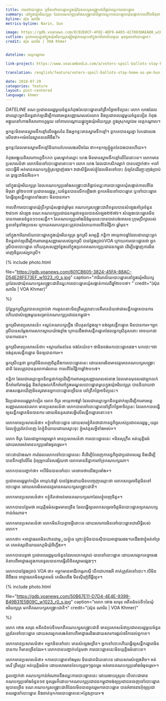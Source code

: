 ```yaml
---
title: ការ​ទៅ​បោះ​ឆ្នោត​ ឬ​មិន​ទៅ​បោះ​ឆ្នោត​​​ក្នុងឃុំ​ដែលបក្ស​សង្គ្រោះជាតិ​ធ្លាប់​ឈ្នះ​ការ​បោះ​ឆ្នោត
summary: នៅក្នុង​ឃុំ​អរិយក្សត្រ​​ ដែល​គណបក្ស​ប្រឆាំង​សង្រ្គោះ​ជាតិ​ធ្លាប់​ឈ្នះ​ការ​បោះ​ឆ្នោត​​ឃុំ​សង្កាត់​កាល​ពី​ខែ​មិថុនា ឆ្នាំ​២០១៧ ប្រជាពលរដ្ឋ​មួួយ​ចំនួន​បាន​លើក​ឡើង​ថា​ ពួកគេ​មិន​ទៅ​បោះ​ឆ្នោត​ ឬ​ទៅបោះ​ឆ្នោត តែ​ធ្វើ​ឲ្យ​សន្លឹក​ឆ្នោត​ទាំង​នោះ​ មិន​បាន​ការ។
byline: ស៊ុន ណារិន
metrics-byline: Narin, Sun

image: https://gdb.voanews.com/EC02E0CF-4F02-4DF9-A403-4278930AEA08_w1023_r1_s.jpg
cutline: ប្រជាពលរដ្ឋនៅក្នុងឃុំអរិយក្សត្រផ្ទៀងផ្ទាត់ឈ្មោះនៅក្នុងការិយាល័យមួយ មុនចូលទៅបោះឆ្នោត។ 
credit: ស៊ុន ណារិន | VOA Khmer


dateline: ខេត្តកណ្តាល

link-project: https://www.voacambodia.com/a/voters-spoil-ballots-stay-home-as-pm-hun-sen-celebrates-landslide-victory/4504804.html

translation: /english/feature/voters-spoil-ballots-stay-home-as-pm-hun-sen-celebrates-landslide-victory.html

date: 2018-07-29
categories: feature
layout: post-centered
language: khmer
---
```



 
$DATELINE$ ខណ:ប្រជាពលរដ្ឋ​មួយ​ចំនួន​កំពុង​តែ​បោះ​ឆ្នោត​នៅ​ព្រឹក​ថ្ងៃ​អាទិត្យ​នេះ លោក ហេង​ ដែលជាឈ្មោះអ្នកនិពន្ធដាក់ឲ្យដើម្បីការពារអត្តសញ្ញាណរបស់លោក និង​ប្រជាពលរដ្ឋ​មួយ​ចំនួន​ទៀត កំពុង​អង្គុយ​នៅ​ហាង​ពិសារ​កាហ្វេ​មួយ​ នៅ​តាម​បណ្តោយ​ផ្លូវ​ក្នុង​ឃុំ​អរិយក្សត្រ​ ក្នុង​ស្រុក​ល្វាឯម ខេត្ត​កណ្តាល។

អ្នក​ខ្លះ​មិនមាន​ស្នាម​ទឹក​ខ្មៅ​លើ​ចង្អុល​ដៃ និង​អ្នក​ខ្លះ​មាន​ស្នាមទឹកខ្មៅ។ ពួកគេ​បាន​សួរ​គ្នា បែប​ជា​លេង​សើច​ថា៖«ម៉េច​ដៃ​ស្អាតទទេ​អីចឹង?»

អ្នក​ខ្លះ​ដែល​មាន​ស្នាម​ទឹក​ខ្មៅ​និយាយ​បែប​លេង​សើច​ដែរ ​ថា៖«ទុក​ឲ្យ​ខ្ញុំ​ឆ្កួត​តែ​ឯង​បាន​ហើយ​»។

កំពុង​អង្គុយ​ពិសារ​កាហ្វេទឹកកក បុរស​ម្នាក់​ឈ្មោះ ហេង មិន​មាន​ស្នាម​ទឹក​ខ្មៅ​លើ​ដៃ​នោះ​ទេ។ លោក​មាន​ប្រសាសន៍​ថា លោក​មិន​ទៅ​បោះ​ឆ្នោត​នោះទេ។ លោក​ ហេង ដែល​ជា​កសិករ​ម្នាក់​ បានបញ្ជាក់​ថា៖ «ទៅ​បោះ​ធ្វើ​អី អត់​មាន​គណបក្ស​ខ្ញុំ​ស្រឡាញ់​ផង។ ​វា​ជាសិទ្ធិ​របស់​ខ្ញុំ​ដែល​មិន​ទៅ​បោះ កុំ​ឲ្យ​តែ​ដើរ​ញុះញង់​ប្រាប់​គេ ដូច្នេះ​វា​មិន​អី​ទេ»។

នៅក្នុង​ឃុំ​អរិយក្សត្រ ដែល​គណបក្ស​ប្រឆាំង​សង្រ្គោះ​ជាតិ​ធ្លាប់​ឈ្នះ​ការ​បោះ​ឆ្នោតឃុំ​សង្កាត់​កាល​ពី​ខែ​មិថុនា ឆ្នាំ​២០១៧ ប្រជាពលរដ្ឋ​មួួយ​ចំនួន​បាន​លើក​ឡើង​ថា​ ពួកគេ​មិន​ទៅ​បោះ​ឆ្នោត​ ឬ​ទៅបោះ​ឆ្នោត តែ​ធ្វើ​ឲ្យ​សន្លឹក​ឆ្នោត​ទាំង​នោះ​ មិន​បាន​ការ។

កាល​ពី​ការ​បោះ​ឆ្នោត​ឃុំ​ប្រឹក្សា​ឃុំ​សង្កាត់​ឆ្នាំ​មុន​ គណបក្សសង្រ្គោះជាតិ​ទទួល​បាន​សំឡេង​គាំទ្រ​ចំនួន​២៨១៣ សំឡេង​ ខណ:គណបក្សប្រជាជនកម្ពុជាទទួលបានសំឡេង២៥៧៦។ សំឡេង​បោះ​ឆ្នោត​មិន​បាន​ការ​មាន​ចំនួន១១០សន្លឹក។ តែ​គណបក្ស​ប្រឆាំង​ដ៏​ធំ​មួយនេះ​បាន​បាត់​បង់​អាសន:​ក្រុម​ប្រឹក្សា​របស់​ខ្លួន​នៅ​ទូទាំង​ប្រទេស ក្រោយ​គណបក្សនេះត្រូវ​បាន​រំលាយ​កាល​ពី​ខែ​វិច្ឆិកា​ ឆ្នាំ​មុន។

នៅ​ក្នុង​ការិយាល័យ​បោះ​ឆ្នោត​ក្នុង​ឃុំ​អរិយក្សត្រ អ្នកស្រី សម្បត្តិ កន្និកា អាយុ៣០ឆ្នាំ​ ដែលជាឈ្មោះអ្នកនិពន្ធដាក់ឲ្យដើម្បីការពារអត្តសញ្ញាណរបស់អ្នកស្រី បានថ្លែង​ប្រាប់​VOA ក្រោយ​ការ​បោះ​ឆ្នោត​ថា អ្នកស្រីបាន​បោះ​ឆ្នោត ហើយ​គូសសញ្ញាខ្វែង​នៅ​ក្នុង​ប្រភព​គណបក្សប្រជាជន​កម្ពុជា ដើម្បីបង្ហាញការ​មិន​ពេញចិត្តរបស់អ្នកស្រី។​



{% include photo.html 

file="https://gdb.voanews.com/601CB605-3824-45FA-88AC-D54E28FE73EF_w1023_r0_s.jpg"
caption="ការិយាល័យបោះឆ្នោតនៅក្នុងឃុំអរិយក្សត្រដែលជាឃុំគណបក្សសង្រ្គោះជាតិឈ្នះការបោះឆ្នោតឃុំសង្កាត់កាលពីឆ្នាំ២០១៧។ "
credit="(ស៊ុន ណារិន | VOA Khmer)"

%}



ប៉ុន្តែ​អ្នកស្រី​ត្រូវ​បាន​គេ​ប្រាប់​ថា​ ការ​គូស​នោះ​មិន​ត្រឹម​ត្រូវ​នោះ​ទេ​ គឺ​មាន​ន័យ​ថា​ជា​សន្លឹក​ឆ្នោត​បាន​ការ ហើយ​ជា​សំឡេង​មួយ​សម្រាប់​គណបក្ស​ប្រជាជន​កម្ពុជា។

អ្នកស្រី​មាន​ប្រសាសន៍៖ «ស្អប់​គណបក្ស​ហ្នឹង ទើបគូសខ្វែង​ឲ្យ។ ចង់​ឲ្យសន្លឹក​ឆ្នោត មិន​បាន​ការ»។ ​អ្នកស្រីបាន​សម្តែង​ការ​សោកស្តាយ​យ៉ាង​ខ្លាំង​ ក្រោយ​ដឹង​ថា​សន្លឹក​ឆ្នោត​ដែល​អ្នកស្រីគូសនោះ អាច​យក​ជា​បាន​ការ​បាន។

អ្នកស្រី​មាន​ប្រសាសន៍​ថា៖ «ស្តាយមែន​ទែន​ ចង់​តែយំ​ទេ។​ ថា​មិន​ចង់​មក​បោះ​ឆ្នោតផង។ មក​បោះ​។​ ថា​ចង់​គូសសន្លឹក​ឆ្នោត មិន​ឲ្យ​បាន​ការ»។

អ្នកស្រីបន្ត​ថា ​អ្នកស្រីមិន​ពេញ​ចិត្ត​នឹង​ការ​បោះឆ្នោត​នេះ ដោយសារមិនមាន​វត្តមានគណបក្ស​សង្គ្រោះជាតិ ដែល​ត្រូវ​បាន​តុលាការ​រំលាយ​ កាល​ពី​ខែ​វិច្ឆិកា​ ឆ្នាំ​២០១៧។

កន្និកា ដែលជាឈ្មោះអ្នកនិពន្ធដាក់ឲ្យដើម្បីការពារអត្តសញ្ញាណរបស់នាង ដែល​មាន​មុខ​របរ​ជា​អ្នកលក់​ទឹក​អំពៅ​តាម​ម៉ូតូ​ និង​កំពុង​លក់​ទឹក​អំពៅ​ក្នុង​មណ្ឌល​បោះ​ឆ្នោត​មួយ​ក្នុងឃុំ​អរិយក្សត្រ បាន​និយាយ​ថា​ ​នាង​សង្កេត​ឃើញ​មិន​សូវ​មាន​អ្នក​បោះ​ឆ្នោត​ច្រើន​ទេ នៅ​ព្រឹកថ្ងៃ​អាទិត្យ​នេះ។

រីឯប្រជាពលរដ្ឋ​ម្នាក់​ទៀត​ លោក​ ចិត្រ អាយុ​៣៧​ឆ្នាំ ដែលជាឈ្មោះអ្នកនិពន្ធដាក់ឲ្យដើម្បីការពារអត្តសញ្ញាណរបស់លោក មាន​ប្រសាសន៍​ថា លោក​បាន​ទៅ​បោះ​ឆ្នោត​នៅ​ព្រឹក​ថ្ងៃ​អាទិត្យ​នេះ តែ​លោកបាន​ធ្វើ​ឲ្យ​សន្លឹក​ឆ្នោត​មិន​បាន​ការ ដោយ​មិន​គូសវាស​អ្វី​លើ​សន្លឹក​ឆ្នោត​នោះ​ទេ។

លោក​មាន​ប្រសាសន៍​ថា៖ «ខ្ញុំ​ទៅ​បោះ​ឆ្នោត​ ដោយសារ​ខ្ញុំ​គិត​ថា​ជា​កាតព្វ​កិច្ច​របស់​ប្រជាពលរដ្ឋ​មួួយ​រូប ដែល​ខ្ញុំ​ត្រូវ​តែ​បំពេញ​ តែខ្ញុំ​និយាយ​ដោយ​ស្មោះ​ចុះ​ ខ្ញុំ​អត់​គូស​អ្វី​ទាំង​អស់»។

លោក​ ចិត្រ ដែល​ជា​អ្នក​ចម្ការ​ម្នាក់ មាន​ប្រសាសន៍​ថា​ ការ​បោះ​ឆ្នោត​នេះ​ «មិន​សុក្រឹត អត់យុត្តិធម៌​ ដោយសារ​អត់​មាន​បក្ស​ប្រឆាំង​ចូលរួម»។

ទោះ​ជា​យ៉ាងណា​ ការ​ដែល​លោក​ទៅ​បោះ​ឆ្នោត​នេះ គឺ​ដើម្បី​បំពេញ​កាតព្វកិច្ច​ជាប្រជាពលរដ្ឋ និង​ដើម្បីបាន​ទឹក​ខ្មៅ​លើ​ដៃ​ កុំ​ឲ្យ​អ្នក​ដទៃ​សង្ស័យ​ថា លោក​មាន​និន្នាការ​គាំទ្រ​គណបក្ស​ណា​។

លោក​បាន​បញ្ជាក់​ថា៖ «បើ​មិន​បាន​ទៅ​បោះ គេ​ចោទ​ថា​យើង​ប្រឆាំង»។

ប្រជាពលរដ្ឋ​ម្នាក់​ទៀត អាយុ​៤៥​ឆ្នាំ បាន​ថ្លែង​ដោយ​មិន​បញ្ចេញ​ឈ្មោះ​ថា លោក​សម្រេច​ចិត្ត​មិន​ទៅ​បោះឆ្នោត ដោយសារ​មិន​មាន​វត្តមាន​គណបក្ស​សង្រ្គោះ​ជាតិ។​

លោក​មាន​ប្រសាសន៍ថា៖ «ខ្ញុំ​គិត​ថា​អត់​មាន​គណបក្ស​ណា​ដែល​ខ្ញុំ​ពេញចិត្ត»។

លោក​បាន​បន្ថែម​ថា អយុត្តិធម៌​សង្គម​មាន​ច្រើន ដែល​ធ្វើ​ឲ្យ​លោក​សម្រេចចិត្ត​មិន​បោះ​ឆ្នោត​ឲ្យ​គណបក្ស​កាន់​អំណាច។

លោក​មាន​ប្រសាសន៍ថា លោក​មិន​ភ័យ​ខ្លាច​អ្វីនោះ​ទេ ដោយសារ​ការ​មិន​ទៅ​បោះ​ឆ្នោត​ជា​សិទ្ធិ​របស់​លោក។

លោក​ថា៖​ «អាជ្ញាធរ​គេ​មិន​ហ៊ាន​ជាមួួយ​ខ្ញុំ​ទេ ព្រោះ​ខ្ញុំ​មិន​បាន​ស៊ី​បាយ​អាជ្ញាធរ​ផង។​ គេ​ដឹង​ថា​ខ្ញុំ​អត់គាំទ្រ​គេ គេអត់សូវ​និយាយ​រកភូមិ​ឃុំ​អី​ហ្នឹង»។

លោក​បាន​បន្ត​ថា ប្រជាពលរដ្ឋ​មួយចំនួន​ដែល​លោក​ស្គាល់​ បាន​ទៅ​បោះ​ឆ្នោត ដោយសារ​ពួកគេ​ខ្លាច​រង​គំនាប​ពី​អាជ្ញាធរ​ក្នុង​ការ​ទទួល​បាន​ការ​ធ្វើ​លិខិត​ស្នាម​ផ្សេងៗ។

លោក​បាន​ថ្លែង​ប្រាប់​ VOA ​ថា៖ «អ្នក​មាន​អាជីវ​កម្មរក​ស៊ី បើក​ជា​ហាង​អី​ គាត់​ត្រូវ​តែ​ទៅ​បោះ​។ បើ​មិន​អីចឹងទេ អាជ្ញាធរ​គេ​មិន​ស្វាគមន៍ គេ​រើស​អើង មិន​ស៊ីញ៉េដីធ្លី​ឲ្យ»។








{% include photo.html 

file="https://gdb.voanews.com/50B67E11-D7D4-4E4E-9399-B49B31E5B09C_w1023_r0_s.jpg"
caption="លោក ថោង សារុន អតីតជំទប់ទី១នៃឃុំអរិយក្សត្រ មកពីគណបក្សសង្រ្គោះជាតិ។"
credit="(ស៊ុន ណារិន | VOA Khmer)"

%}




លោក ថោង សារុន អតីត​ជំទប់​ទី១​មក​ពី​គណបក្ស​សង្រ្គោះ​ជាតិ មាន​ប្រសាសន៍​ថា​ ប្រជាពលរដ្ឋ​មួយ​ចំនួន​ត្រូវ​តែទៅ​បោះ​ឆ្នោត​ ដោយសារ​ពួកគេ​រងគំនាប​ពី​អាជ្ញាធរ​ និង​ដោយសារ​ការ​ផ្តល់​ថវិកា​ដល់​ពួកគេ។

លោក​មាន​ប្រសាសន៍​ថា៖ «អ្នក​មិន​ទៅ​បោះ មាន​សំឡេង​ច្រើន។​ អ្នក​ទៅ​បោះ​ ហើយ​ធ្វើ​ឲ្យ​សន្លឹក​ឆ្នោត​មិន​បាន​ការ ក៏​មាន​ច្រើន​ដែរ»។ លោក​បាន​បញ្ជាក់​បន្ថែម​ថា ការ​បោះ​ឆ្នោត​នេះ​ មិន​យុត្តិធម៌នោះ​ទេ។

លោក​មាន​ប្រសាសន៍​ថា៖ «ការ​បោះ​ឆ្នោត​ទាំង​មូល មិន​ជោគ​ជ័យ​នោះ​ទេ ដោយសារ​សំឡេង​តិច។ អត់​សេរី ត្រឹម​ត្រូវ អត់​យុត្តិធម៌​ទេ ដោយសារ​មាន​តែ​បក្ស​តូចៗ​ចូលរួម អត់​មាន​គណបក្ស​ប្រឆាំង​ធំ​ចូលរួម»។

គួរ​បញ្ជាក់​ថា គណបក្ស​កាន់​អំណាចនឹង​ឈ្នះ​ការ​បោះ​ឆ្នោត​នេះ ដោយ​ងាយ​ស្រួល បើ​ទោះ​ជា​មាន​គណបក្ស​ប្រឆាំង​ចំនួន​១៩​ ចូលរួម​ក៏​ដោយ។​ គណបក្សប្រជាជន​កម្ពុជា​ចង់​ឲ្យ​ប្រជាជន​ចេញ​ទៅ​បោះ​ឆ្នោត​ឲ្យ​បាន​ច្រើន ខណ:គណបក្ស​សង្គ្រោះជាតិដែល​មិន​បាន​ចូល​រួម​ការ​បោះ​ឆ្នោត​ បាន​អំពាវនាវកុំ​ឲ្យ​ប្រជាពលរដ្ឋ​ទៅ​បោះ​ឆ្នោត និង​ចាត់​ទុក​ការ​បោះ​ឆ្នោត​នេះ​«ក្លែងក្លាយ»៕